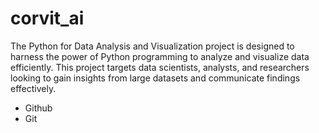 # corvit_ai
The Python for Data Analysis and Visualization project is designed to harness the power of Python programming to analyze and visualize data efficiently. This project targets data scientists, analysts, and researchers looking to gain insights from large datasets and communicate findings effectively.  
- Github
- Git